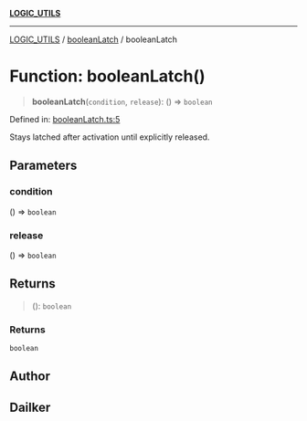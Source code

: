 [**LOGIC_UTILS**](../../README.md)

***

[LOGIC_UTILS](../../README.md) / [booleanLatch](../README.md) / booleanLatch

# Function: booleanLatch()

> **booleanLatch**(`condition`, `release`): () => `boolean`

Defined in: [booleanLatch.ts:5](https://github.com/dailker/everyutil/blob/483b8bac7542bbca68c14daba34579f97fabc512/src/logic/booleanLatch.ts#L5)

Stays latched after activation until explicitly released.

## Parameters

### condition

() => `boolean`

### release

() => `boolean`

## Returns

> (): `boolean`

### Returns

`boolean`

## Author

## Dailker
